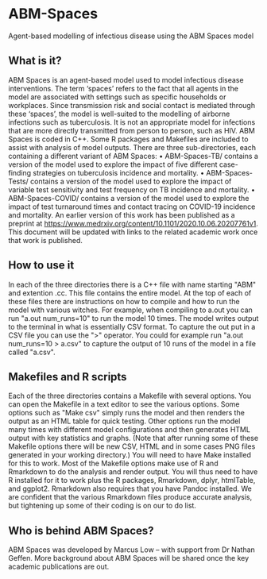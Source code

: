 # ABM-Spaces
Agent-based modelling of infectious disease using the ABM Spaces model

## What is it?
ABM Spaces is an agent-based model used to model infectious disease interventions. The term ‘spaces’ refers to the fact that all agents in the model are associated with settings  such as specific households or workplaces. Since transmission risk and social contact is mediated through these ‘spaces’, the model is well-suited to the modelling of airborne infections such as tuberculosis. It is not an appropriate model for infections that are more directly transmitted from person to person, such as HIV.
ABM Spaces is coded in C++. Some R packages and Makefiles are included to assist with analysis of model outputs.
There are three sub-directories, each containing a different variant of ABM Spaces:
•	ABM-Spaces-TB/ contains a version of the model used to explore the impact of five different case-finding strategies on tuberculosis incidence and mortality.
•	ABM-Spaces-Tests/ contains a version of the model used to explore the impact of variable test sensitivity and test frequency on TB incidence and mortality.
•	ABM-Spaces-COVID/ contains a version of the model used to explore the impact of test turnaround times and contact tracing on COVID-19 incidence and mortality. An earlier version of this work has been published as a preprint at https://www.medrxiv.org/content/10.1101/2020.10.06.20207761v1.
This document will be updated with links to the related academic work once that work is published.
 
## How to use it
In each of the three directories there is a C++ file with name starting "ABM" and extention .cc. This file contains the entire model. At the top of each of these files there are instructions on how to compile and how to run the model with various witches. For example, when compiling to a.out you can run "a.out num_runs=10" to run the model 10 times.
The model writes output to the terminal in what is essentially CSV format. To capture the out put in a CSV file you can use the ">" operator. You could for example run "a.out num_runs=10 > a.csv" to capture the output of 10 runs of the model in a file called "a.csv".

## Makefiles and R scripts
Each of the three directories contains a Makefile with several options. You can open the Makefile in a text editor to see the various options. Some options such as "Make csv" simply runs the model and then renders the output as an HTML table for quick testing. Other options run the model many times with different model configurations and then generates HTML output with key statistics and graphs. (Note that after running some of these Makefile options there will be new CSV, HTML and in some cases PNG files generated in your working directory.) You will need to have Make installed for this to work.
Most of the Makefile options make use of R and Rmarkdown to do the analysis and render output. You will thus need to have R installed for it to work plus the R packages, Rmarkdown, dplyr, htmlTable, and ggplot2. Rmarkdown also requires that you have Pandoc installed. We are confident that the various Rmarkdown files produce accurate analysis, but tightening up some of their coding is on our to do list.

## Who is behind ABM Spaces?
ABM Spaces was developed by Marcus Low – with support from Dr Nathan Geffen.
More background about ABM Spaces will be shared once the key academic publications are out.
